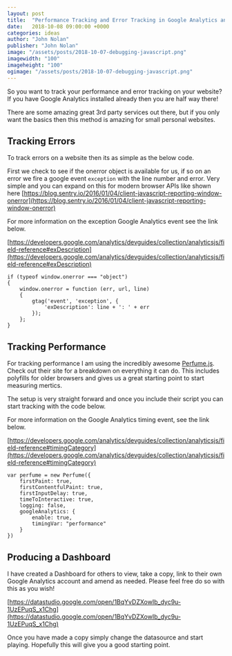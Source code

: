 ```yaml
---
layout: post
title:  "Performance Tracking and Error Tracking in Google Analytics and Data Studio"
date:   2018-10-08 09:00:00 +0000
categories: ideas
author: "John Nolan"
publisher: "John Nolan"
image: "/assets/posts/2018-10-07-debugging-javascript.png"
imagewidth: "100"
imageheight: "100"
ogimage: "/assets/posts/2018-10-07-debugging-javascript.png"
---
```


So you want to track your performance and error tracking on your website? If you have Google Analytics installed
already then you are half way there!

There are some amazing great 3rd party services out there, but if you only want the basics then
this method is amazing for small personal websites.

## Tracking Errors

To track errors on a website then its as simple as the below code.

First we check to see if the onerror object is available for us, if so on an error we fire a google event
`exception` with the line number and error. Very simple and you can expand on this for modern browser APIs like
shown here [https://blog.sentry.io/2016/01/04/client-javascript-reporting-window-onerror](https://blog.sentry.io/2016/01/04/client-javascript-reporting-window-onerror)

For more information on the exception Google Analytics event see the link below.

[https://developers.google.com/analytics/devguides/collection/analyticsjs/field-reference#exDescription](https://developers.google.com/analytics/devguides/collection/analyticsjs/field-reference#exDescription)

```
if (typeof window.onerror === "object")
{
    window.onerror = function (err, url, line)
    {
        gtag('event', 'exception', {
            'exDescription': line + ': ' + err
        });
    };
}
```

## Tracking Performance

For tracking performance I am using the incredibly awesome [Perfume.js](http://zizzamia.github.io/perfume/). Check out their site
for a breakdown on everything it can do. This includes polyfills for older browsers and gives us a great
starting point to start measuring mertics.

The setup is very straight forward and once you include their script you can start tracking with the code below.

For more information on the Google Analytics timing event, see the link below.

[https://developers.google.com/analytics/devguides/collection/analyticsjs/field-reference#timingCategory](https://developers.google.com/analytics/devguides/collection/analyticsjs/field-reference#timingCategory)


```
var perfume = new Perfume({
    firstPaint: true,
    firstContentfulPaint: true,
    firstInputDelay: true,
    timeToInteractive: true,
    logging: false,
    googleAnalytics: {
        enable: true,
        timingVar: "performance"
    }
})
```

## Producing a Dashboard

I have created a Dashboard for others to view, take a copy, link to their own Google Analytics account and amend
as needed. Please feel free do so with this as you wish!

[https://datastudio.google.com/open/1BqYvDZXowIb_dyc9u-1UzEPuqS_x1Chg](https://datastudio.google.com/open/1BqYvDZXowIb_dyc9u-1UzEPuqS_x1Chg)

Once you have made a copy simply change the datasource and start playing. Hopefully this will give you a good
starting point.